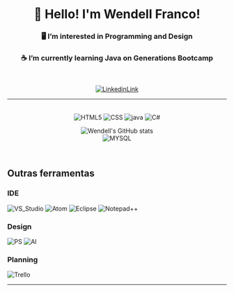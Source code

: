 <div align="center">
<h1>👋 Hello! I'm Wendell Franco!</h1>
<h3>🖥️ I’m interested in Programming and Design</h3>
<h3>☕ I’m currently learning Java on Generations Bootcamp</h3><br>

[<img alt="LinkedinLink" src="https://img.shields.io/badge/LinkedIn-0077B5?style=for-the-badge&logo=linkedin&logoColor=white" />](https://www.linkedin.com/in/wendell-franco-arj2509/)
</div><hr>


<div style = "display: inline_block" align="center"><br>
    <!-- <h2>Tecnologias</h2> -->    
    <img align="center" alt="HTML5" src="https://img.shields.io/badge/HTML5-E34F26?style=for-the-badge&logo=html5&logoColor=white"> 
    <img align="center" alt="CSS" src="https://img.shields.io/badge/CSS-239120?&style=for-the-badge&logo=css3&logoColor=white">
    <img align="center" alt="java" src="https://img.shields.io/badge/Java-ED8B00?style=for-the-badge&logo=java&logoColor=white"/>     
    <img align="center" alt="C#" src="https://img.shields.io/badge/C%23-239120?style=for-the-badge&logo=c-sharp&logoColor=white">
       

![Wendell's GitHub stats](https://github-readme-stats.vercel.app/api?username=wendell2509&show_icons=true&theme=midnight-purple&count_private=true)
    <br><img alt="MYSQL" src="https://img.shields.io/badge/MySQL-00000F?style=for-the-badge&logo=mysql&logoColor=white">

</div><br>

<div style = "display: inline_block" align="left">
    <h2>Outras ferramentas</h2>
    <h3>IDE</h3>
    <img alt="VS_Studio" src="https://img.shields.io/badge/Visual_Studio-5C2D91?style=for-the-badge&logo=visual%20studio&logoColor=white">
    <img alt="Atom" src="https://img.shields.io/badge/Atom-66595C?style=for-the-badge&logo=Atom&logoColor=white">
    <img alt="Eclipse" src="https://img.shields.io/badge/Eclipse-2C2255?style=for-the-badge&logo=eclipse&logoColor=white">
    <img alt="Notepad++" src="https://img.shields.io/badge/Notepad++-90E59A.svg?style=for-the-badge&logo=notepad%2B%2B&logoColor=black">
    <h3>Design</h3>
    <img alt="PS" src="https://img.shields.io/badge/Adobe-Photoshop-31A8FF?style=for-the-badge&logo=Adobe-Photoshop&labelColor=0a446b&logoWidth=15">
    <img alt="AI" src="https://img.shields.io/badge/Adobe%20Illustrator-FF9A00?style=for-the-badge&logo=adobe%20illustrator&logoColor=white">   
    <h3> Planning</h3>
    <img alt="Trello" src="https://img.shields.io/badge/Trello-0052CC?style=for-the-badge&logo=trello&logoColor=white"> 
       
    
</div><hr><br>

<!--

[![Top Langs](https://github-readme-stats.vercel.app/api/top-langs/?username=wendell2509&layout=compact)](https://github.com/anuraghazra/github-readme-stats)

-->
